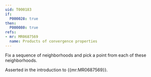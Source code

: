 ```yaml
---
uid: T000183
if:
  P000028: true
then:
  P000080: true
refs:
- mr: MR0687569
  name: Products of convergence properties
---
```


Fix a sequence of neighborhoods and pick a point from each of these neighborhoods.

Asserted in the introduction to {{mr:MR0687569}}.
